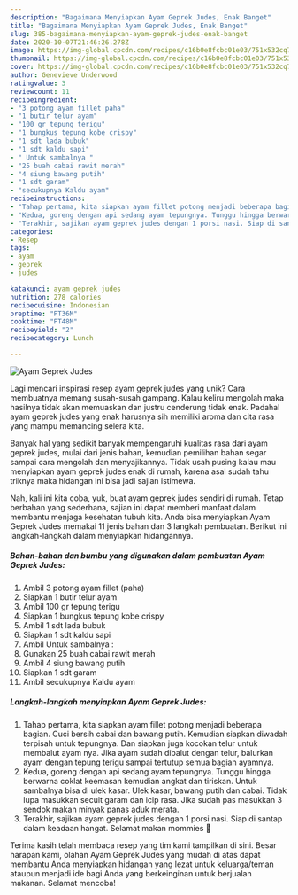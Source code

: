 ```yaml
---
description: "Bagaimana Menyiapkan Ayam Geprek Judes, Enak Banget"
title: "Bagaimana Menyiapkan Ayam Geprek Judes, Enak Banget"
slug: 385-bagaimana-menyiapkan-ayam-geprek-judes-enak-banget
date: 2020-10-07T21:46:26.278Z
image: https://img-global.cpcdn.com/recipes/c16b0e8fcbc01e03/751x532cq70/ayam-geprek-judes-foto-resep-utama.jpg
thumbnail: https://img-global.cpcdn.com/recipes/c16b0e8fcbc01e03/751x532cq70/ayam-geprek-judes-foto-resep-utama.jpg
cover: https://img-global.cpcdn.com/recipes/c16b0e8fcbc01e03/751x532cq70/ayam-geprek-judes-foto-resep-utama.jpg
author: Genevieve Underwood
ratingvalue: 3
reviewcount: 11
recipeingredient:
- "3 potong ayam fillet paha"
- "1 butir telur ayam"
- "100 gr tepung terigu"
- "1 bungkus tepung kobe crispy"
- "1 sdt lada bubuk"
- "1 sdt kaldu sapi"
- " Untuk sambalnya "
- "25 buah cabai rawit merah"
- "4 siung bawang putih"
- "1 sdt garam"
- "secukupnya Kaldu ayam"
recipeinstructions:
- "Tahap pertama, kita siapkan ayam fillet potong menjadi beberapa bagian. Cuci bersih cabai dan bawang putih. Kemudian siapkan diwadah terpisah untuk tepungnya. Dan siapkan juga kocokan telur untuk membalut ayam nya. Jika ayam sudah dibalut dengan telur, balurkan ayam dengan tepung terigu sampai tertutup semua bagian ayamnya."
- "Kedua, goreng dengan api sedang ayam tepungnya. Tunggu hingga berwarna coklat keemasan kemudian angkat dan tiriskan. Untuk sambalnya bisa di ulek kasar. Ulek kasar, bawang putih dan cabai. Tidak lupa masukkan secuit garam dan icip rasa. Jika sudah pas masukkan 3 sendok makan minyak panas aduk merata."
- "Terakhir, sajikan ayam geprek judes dengan 1 porsi nasi. Siap di santap dalam keadaan hangat. Selamat makan mommies 🥰"
categories:
- Resep
tags:
- ayam
- geprek
- judes

katakunci: ayam geprek judes 
nutrition: 278 calories
recipecuisine: Indonesian
preptime: "PT36M"
cooktime: "PT48M"
recipeyield: "2"
recipecategory: Lunch

---
```



![Ayam Geprek Judes](https://img-global.cpcdn.com/recipes/c16b0e8fcbc01e03/751x532cq70/ayam-geprek-judes-foto-resep-utama.jpg)

Lagi mencari inspirasi resep ayam geprek judes yang unik? Cara membuatnya memang susah-susah gampang. Kalau keliru mengolah maka hasilnya tidak akan memuaskan dan justru cenderung tidak enak. Padahal ayam geprek judes yang enak harusnya sih memiliki aroma dan cita rasa yang mampu memancing selera kita.



Banyak hal yang sedikit banyak mempengaruhi kualitas rasa dari ayam geprek judes, mulai dari jenis bahan, kemudian pemilihan bahan segar sampai cara mengolah dan menyajikannya. Tidak usah pusing kalau mau menyiapkan ayam geprek judes enak di rumah, karena asal sudah tahu triknya maka hidangan ini bisa jadi sajian istimewa.


Nah, kali ini kita coba, yuk, buat ayam geprek judes sendiri di rumah. Tetap berbahan yang sederhana, sajian ini dapat memberi manfaat dalam membantu menjaga kesehatan tubuh kita. Anda bisa menyiapkan Ayam Geprek Judes memakai 11 jenis bahan dan 3 langkah pembuatan. Berikut ini langkah-langkah dalam menyiapkan hidangannya.

<!--inarticleads1-->

##### Bahan-bahan dan bumbu yang digunakan dalam pembuatan Ayam Geprek Judes:

1. Ambil 3 potong ayam fillet (paha)
1. Siapkan 1 butir telur ayam
1. Ambil 100 gr tepung terigu
1. Siapkan 1 bungkus tepung kobe crispy
1. Ambil 1 sdt lada bubuk
1. Siapkan 1 sdt kaldu sapi
1. Ambil  Untuk sambalnya :
1. Gunakan 25 buah cabai rawit merah
1. Ambil 4 siung bawang putih
1. Siapkan 1 sdt garam
1. Ambil secukupnya Kaldu ayam




<!--inarticleads2-->

##### Langkah-langkah menyiapkan Ayam Geprek Judes:

1. Tahap pertama, kita siapkan ayam fillet potong menjadi beberapa bagian. Cuci bersih cabai dan bawang putih. Kemudian siapkan diwadah terpisah untuk tepungnya. Dan siapkan juga kocokan telur untuk membalut ayam nya. Jika ayam sudah dibalut dengan telur, balurkan ayam dengan tepung terigu sampai tertutup semua bagian ayamnya.
1. Kedua, goreng dengan api sedang ayam tepungnya. Tunggu hingga berwarna coklat keemasan kemudian angkat dan tiriskan. Untuk sambalnya bisa di ulek kasar. Ulek kasar, bawang putih dan cabai. Tidak lupa masukkan secuit garam dan icip rasa. Jika sudah pas masukkan 3 sendok makan minyak panas aduk merata.
1. Terakhir, sajikan ayam geprek judes dengan 1 porsi nasi. Siap di santap dalam keadaan hangat. Selamat makan mommies 🥰




Terima kasih telah membaca resep yang tim kami tampilkan di sini. Besar harapan kami, olahan Ayam Geprek Judes yang mudah di atas dapat membantu Anda menyiapkan hidangan yang lezat untuk keluarga/teman ataupun menjadi ide bagi Anda yang berkeinginan untuk berjualan makanan. Selamat mencoba!
